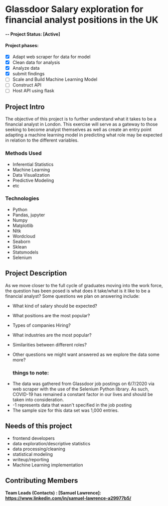 # **Glassdoor Salary exploration for financial analyst positions in the UK**
#### -- Project Status: [Active]
#### Project phases:
- [x] Adapt web scraper for data for model
- [x] Clean data for analysis
- [x] Analyze data
- [x] submit findings
- [ ] Scale and Build Machine Learning Model
- [ ] Construct API
- [ ] Host API using flask

## Project Intro
The objective of this project is to further understand what it takes to be a financial analyst in London. This exercise will serve as a gateway to those seeking to become analyst themselves as well as create an entry point adapting a machine learning model in predicting what role may be expected in relation to the different variables. 

### Methods Used
* Inferential Statistics
* Machine Learning
* Data Visualization
* Predictive Modeling
* etc

### Technologies
* Python
* Pandas, jupyter
* Numpy
* Matplotlib
* Nltk
* Wordcloud 
* Seaborn 
* Sklean
* Statsmodels
* Selenium

## Project Description
As we move closer to the full cycle of graduates moving into the work force, the question has been posed is what does it take/what is it like to be a financial analyst? Some questions we plan on answering include:

- What kind of salary should be expected?
- What positions are the most popular?
- Types of companies Hiring?
- What industries are the most popular?
- Similarities between different roles?
- Other questions we might want answered as we explore the data some more?

    ### things to note:

* The data was gathered from Glassdoor job postings on 6/7/2020 via web scraper with the use of the Selenium Python library. As such, COVID-19  has remained a constant factor in our lives and should be taken into consideration.
* -1 represents data that wasn't specified in the job posting
* The sample size for this data set was 1,000 entries.

## Needs of this project

- frontend developers
- data exploration/descriptive statistics
- data processing/cleaning
- statistical modeling
- writeup/reporting
- Machine Learning implementation  


## Contributing  Members

**Team Leads (Contacts) : [Samuel Lawrence]: https://www.linkedin.com/in/samuel-lawrence-a29977b5/**
